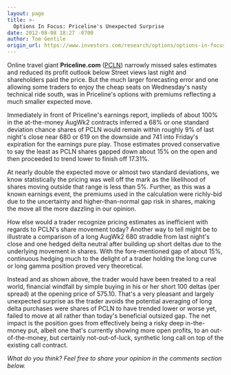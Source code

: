 ```yaml
---
layout: page
title: >-
  Options In Focus: Priceline's Unexpected Surprise
date: 2012-08-08 18:27 -0700
author: Tom Gentile
origin_url: https://www.investors.com/research/options/options-in-focus-pricelines-unexpected-surprise/
---
```






Online travel giant **Priceline.com** ([PCLN](https://research.investors.com/quote.aspx?symbol=PCLN)) narrowly missed sales estimates and reduced its profit outlook below Street views last night and shareholders paid the price. But the much larger forecasting error and one allowing some traders to enjoy the cheap seats on Wednesday's nasty technical ride south, was in Priceline's options with premiums reflecting a much smaller expected move.

  

Immediately in front of Priceline's earnings report, implieds of about 100% in the at-the-money AugWk2 contracts inferred a 68% or one standard deviation chance shares of PCLN would remain within roughly 9% of last night's close near 680 or 619 on the downside and 741 into Friday's expiration for the earnings pure play. Those estimates proved conservative to say the least as PCLN shares gapped down about 15% on the open and then proceeded to trend lower to finish off 17.31%.

  

At nearly double the expected move or almost two standard deviations, we know statistically the pricing was well off the mark as the likelihood of shares moving outside that range is less than 5%. Further, as this was a known earnings event, the premiums used in the calculation were richly-bid due to the uncertainty and higher-than-normal gap risk in shares, making the move all the more dazzling in our opinion. 

  

  

How else would a trader recognize pricing estimates as inefficient with regards to PCLN's share movement today? Another way to tell might be to illustrate a comparison of a long AugWk2 680 straddle from last night's close and one hedged delta neutral after building up short deltas due to the underlying movement in shares. With the fore-mentioned gap of about 15%, continuous hedging much to the delight of a trader holding the long curve or long gamma position proved very theoretical. 

  

Instead and as shown above, the trader would have been treated to a real world, financial windfall by simple buying in his or her short 100 deltas (per spread) at the opening price of 575.10. That's a very pleasant and largely unexpected surprise as the trader avoids the potential averaging of long delta purchases were shares of PCLN to have trended lower or worse yet, failed to move at all rather than today's beneficial outsized gap. The net impact is the position goes from effectively being a risky deep in-the-money put, albeit one that's currently showing more open profits, to an out-of-the-money, but certainly not-out-of-luck, synthetic long call on top of the existing call contract.

  

*What do you think? Feel free to share your opinion in the comments section below.*




